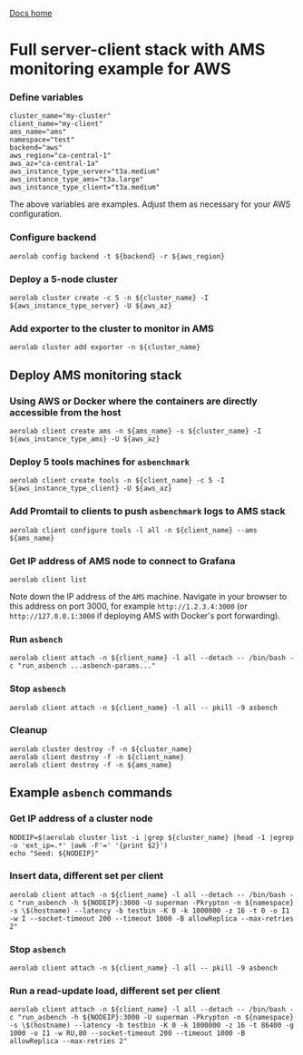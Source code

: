 [Docs home](../../../README.md)

# Full server-client stack with AMS monitoring example for AWS


### Define variables

```
cluster_name="my-cluster"
client_name="my-client"
ams_name="ams"
namespace="test"
backend="aws"
aws_region="ca-central-1"
aws_az="ca-central-1a"
aws_instance_type_server="t3a.medium"
aws_instance_type_ams="t3a.large"
aws_instance_type_client="t3a.medium"
```

The above variables are examples. Adjust them as necessary for your AWS configuration.

### Configure backend

```
aerolab config backend -t ${backend} -r ${aws_region}
```

### Deploy a 5-node cluster

```
aerolab cluster create -c 5 -n ${cluster_name} -I ${aws_instance_type_server} -U ${aws_az}
```

### Add exporter to the cluster to monitor in AMS

```
aerolab cluster add exporter -n ${cluster_name}
```

## Deploy AMS monitoring stack

### Using AWS or Docker where the containers are directly accessible from the host

```
aerolab client create ams -n ${ams_name} -s ${cluster_name} -I ${aws_instance_type_ams} -U ${aws_az}
```

### Deploy 5 tools machines for `asbenchmark`

```
aerolab client create tools -n ${client_name} -c 5 -I ${aws_instance_type_client} -U ${aws_az}
```

### Add Promtail to clients to push `asbenchmark` logs to AMS stack

```
aerolab client configure tools -l all -n ${client_name} --ams ${ams_name}
```

### Get IP address of AMS node to connect to Grafana

```
aerolab client list
```

Note down the IP address of the `AMS` machine. Navigate in your browser to this
address on port 3000, for example `http://1.2.3.4:3000` (or `http://127.0.0.1:3000`
if deploying AMS with Docker's port forwarding).

### Run `asbench`

```
aerolab client attach -n ${client_name} -l all --detach -- /bin/bash -c "run_asbench ...asbench-params..."
```

### Stop `asbench`

```
aerolab client attach -n ${client_name} -l all -- pkill -9 asbench
```

### Cleanup

```
aerolab cluster destroy -f -n ${cluster_name}
aerolab client destroy -f -n ${client_name}
aerolab client destroy -f -n ${ams_name}
```

## Example `asbench` commands

### Get IP address of a cluster node

```
NODEIP=$(aerolab cluster list -i |grep ${cluster_name} |head -1 |egrep -o 'ext_ip=.*' |awk -F'=' '{print $2}')
echo "Seed: ${NODEIP}"
```

### Insert data, different set per client

```
aerolab client attach -n ${client_name} -l all --detach -- /bin/bash -c "run_asbench -h ${NODEIP}:3000 -U superman -Pkrypton -n ${namespace} -s \$(hostname) --latency -b testbin -K 0 -k 1000000 -z 16 -t 0 -o I1 -w I --socket-timeout 200 --timeout 1000 -B allowReplica --max-retries 2"
```

### Stop `asbench`

```
aerolab client attach -n ${client_name} -l all -- pkill -9 asbench
```


### Run a read-update load, different set per client

```
aerolab client attach -n ${client_name} -l all --detach -- /bin/bash -c "run_asbench -h ${NODEIP}:3000 -U superman -Pkrypton -n ${namespace} -s \$(hostname) --latency -b testbin -K 0 -k 1000000 -z 16 -t 86400 -g 1000 -o I1 -w RU,80 --socket-timeout 200 --timeout 1000 -B allowReplica --max-retries 2"
```

